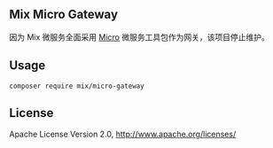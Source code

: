 ## Mix Micro Gateway

因为 Mix 微服务全面采用 [Micro](https://github.com/micro/micro) 微服务工具包作为网关，该项目停止维护。

## Usage

```
composer require mix/micro-gateway
```

## License

Apache License Version 2.0, http://www.apache.org/licenses/
